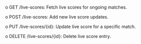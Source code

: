 o	GET /live-scores: Fetch live scores for ongoing matches.

o	POST /live-scores: Add new live score updates.

o	PUT /live-scores/{id}: Update live score for a specific match.

o	DELETE /live-scores/{id}: Delete live score entry.
